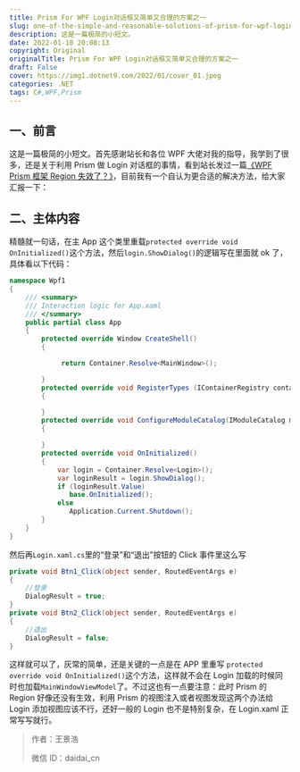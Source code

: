 ```yaml
---
title: Prism For WPF Login对话框又简单又合理的方案之一
slug: one-of-the-simple-and-reasonable-solutions-of-prism-for-wpf-login-dialog
description: 这是一篇极简的小短文。
date: 2022-01-10 20:08:13
copyright: Original
originalTitle: Prism For WPF Login对话框又简单又合理的方案之一
draft: False
cover: https://img1.dotnet9.com/2022/01/cover_01.jpeg
categories: .NET
tags: C#,WPF,Prism
---
```


## 一、前言

这是一篇极简的小短文。首先感谢站长和各位 WPF 大佬对我的指导，我学到了很多，还是关于利用 Prism 做 Login 对话框的事情，看到站长发过一篇[《WPF Prism 框架 Region 失效了？》](https://mp.weixin.qq.com/s/fEWHp6wGioa6SjJx_hXEvQ)，目前我有一个自认为更合适的解决方法，给大家汇报一下：

## 二、主体内容

精髓就一句话，在主 App 这个类里重载`protected override void OnInitialized()`这个方法，然后`login.ShowDialog()`的逻辑写在里面就 ok 了，具体看以下代码：

```cs
namespace Wpf1
{
    /// <summary>
    /// Interaction logic for App.xaml
    /// </summary>
    public partial class App
    {
        protected override Window CreateShell()
        {

             return Container.Resolve<MainWindow>();

        }
        protected override void RegisterTypes (IContainerRegistry containerRegistry)
        {

        }
        protected override void ConfigureModuleCatalog(IModuleCatalog moduleCatalog)
        {

        }
        protected override void OnInitialized()
        {
            var login = Container.Resolve<Login>();
            var loginResult = login.ShowDialog();
            if (loginResult.Value)
               base.OnInitialized();
            else
               Application.Current.Shutdown();
        }
    }
}
```

然后再`Login.xaml.cs`里的“登录”和“退出”按钮的 Click 事件里这么写

```cs
private void Btn1_Click(object sender, RoutedEventArgs e)
{
    //登录
    DialogResult = true;
}
private void Btn2_Click(object sender, RoutedEventArgs e)
{
    //退出
    DialogResult = false;
}
```

这样就可以了，灰常的简单，还是关键的一点是在 APP 里重写 `protected override void OnInitialized()`这个方法，这样就不会在 Login 加载的时候同时也加载`MainWindowViewModel`了。不过这也有一点要注意：此时 Prism 的 Region 好像还没有生效，利用 Prism 的视图注入或者视图发现这两个办法给 Login 添加视图应该不行，还好一般的 Login 也不是特别复杂，在 Login.xaml 正常写写就行。

> 作者：王景浩
>
> 微信 ID：daidai_cn
